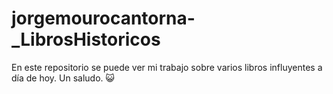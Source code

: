 # jorgemourocantorna-_LibrosHistoricos
En este repositorio se puede ver mi trabajo sobre varios libros influyentes a día de hoy. Un saludo. 😺
